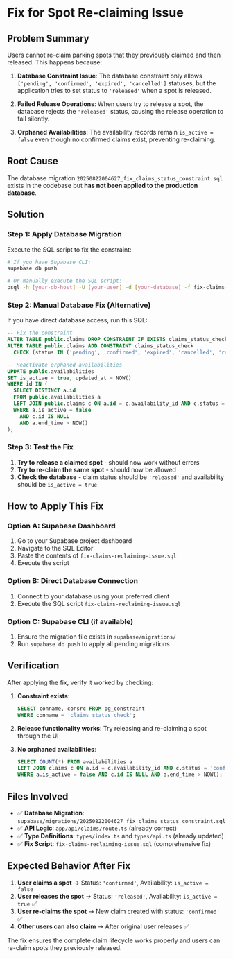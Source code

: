 # Fix for Spot Re-claiming Issue

## Problem Summary
Users cannot re-claim parking spots that they previously claimed and then released. This happens because:

1. **Database Constraint Issue**: The database constraint only allows `['pending', 'confirmed', 'expired', 'cancelled']` statuses, but the application tries to set status to `'released'` when a spot is released.

2. **Failed Release Operations**: When users try to release a spot, the database rejects the `'released'` status, causing the release operation to fail silently.

3. **Orphaned Availabilities**: The availability records remain `is_active = false` even though no confirmed claims exist, preventing re-claiming.

## Root Cause
The database migration `20250822004627_fix_claims_status_constraint.sql` exists in the codebase but **has not been applied to the production database**.

## Solution

### Step 1: Apply Database Migration

Execute the SQL script to fix the constraint:

```bash
# If you have Supabase CLI:
supabase db push

# Or manually execute the SQL script:
psql -h [your-db-host] -U [your-user] -d [your-database] -f fix-claims-reclaiming-issue.sql
```

### Step 2: Manual Database Fix (Alternative)

If you have direct database access, run this SQL:

```sql
-- Fix the constraint
ALTER TABLE public.claims DROP CONSTRAINT IF EXISTS claims_status_check;
ALTER TABLE public.claims ADD CONSTRAINT claims_status_check 
  CHECK (status IN ('pending', 'confirmed', 'expired', 'cancelled', 'released'));

-- Reactivate orphaned availabilities
UPDATE public.availabilities 
SET is_active = true, updated_at = NOW()
WHERE id IN (
  SELECT DISTINCT a.id 
  FROM public.availabilities a
  LEFT JOIN public.claims c ON a.id = c.availability_id AND c.status = 'confirmed'
  WHERE a.is_active = false 
    AND c.id IS NULL
    AND a.end_time > NOW()
);
```

### Step 3: Test the Fix

1. **Try to release a claimed spot** - should now work without errors
2. **Try to re-claim the same spot** - should now be allowed
3. **Check the database** - claim status should be `'released'` and availability should be `is_active = true`

## How to Apply This Fix

### Option A: Supabase Dashboard
1. Go to your Supabase project dashboard
2. Navigate to the SQL Editor
3. Paste the contents of `fix-claims-reclaiming-issue.sql`
4. Execute the script

### Option B: Direct Database Connection
1. Connect to your database using your preferred client
2. Execute the SQL script `fix-claims-reclaiming-issue.sql`

### Option C: Supabase CLI (if available)
1. Ensure the migration file exists in `supabase/migrations/`
2. Run `supabase db push` to apply all pending migrations

## Verification

After applying the fix, verify it worked by checking:

1. **Constraint exists**: 
   ```sql
   SELECT conname, consrc FROM pg_constraint 
   WHERE conname = 'claims_status_check';
   ```

2. **Release functionality works**: Try releasing and re-claiming a spot through the UI

3. **No orphaned availabilities**: 
   ```sql
   SELECT COUNT(*) FROM availabilities a
   LEFT JOIN claims c ON a.id = c.availability_id AND c.status = 'confirmed'
   WHERE a.is_active = false AND c.id IS NULL AND a.end_time > NOW();
   ```

## Files Involved

- ✅ **Database Migration**: `supabase/migrations/20250822004627_fix_claims_status_constraint.sql`
- ✅ **API Logic**: `app/api/claims/route.ts` (already correct)
- ✅ **Type Definitions**: `types/index.ts` and `types/api.ts` (already updated)
- ✅ **Fix Script**: `fix-claims-reclaiming-issue.sql` (comprehensive fix)

## Expected Behavior After Fix

1. **User claims a spot** → Status: `'confirmed'`, Availability: `is_active = false`
2. **User releases the spot** → Status: `'released'`, Availability: `is_active = true` ✅
3. **User re-claims the spot** → New claim created with status: `'confirmed'` ✅
4. **Other users can also claim** → After original user releases ✅

The fix ensures the complete claim lifecycle works properly and users can re-claim spots they previously released.



